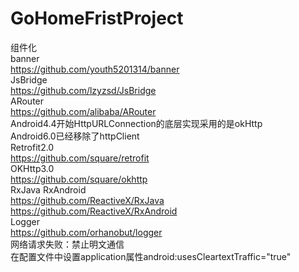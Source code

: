 # GoHomeFristProject
组件化<br>
banner<br>
https://github.com/youth5201314/banner<br>
JsBridge<br>
https://github.com/lzyzsd/JsBridge<br>
ARouter<br>
https://github.com/alibaba/ARouter<br>
Android4.4开始HttpURLConnection的底层实现采用的是okHttp<br>
Android6.0已经移除了httpClient<br>
Retrofit2.0<br>
https://github.com/square/retrofit<br>
OKHttp3.0<br>
https://github.com/square/okhttp<br>
RxJava RxAndroid<br>
https://github.com/ReactiveX/RxJava<br>
https://github.com/ReactiveX/RxAndroid<br>
Logger<br>
https://github.com/orhanobut/logger<br>
网络请求失败：禁止明文通信<br>
在配置文件中设置application属性android:usesCleartextTraffic="true"<br>
